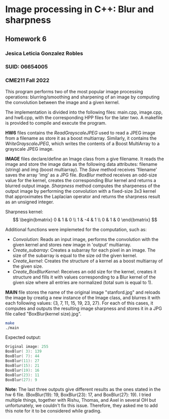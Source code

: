# Image processing in C++: Blur and sharpness
## Homework 6 
### Jesica Leticia Gonzalez Robles 
### SUID: 06654005
### CME211 Fall 2022

This program performs two of the most popular image processing operations: blurring/smoothing and sharpening of an image by computing the convolution between the image and a given kernel.

The implementation is divided into the following files: main.cpp, image.cpp, and hw6.cpp, with the corresponding HPP files for the later two. A makefile is provided to compile and execute the program. 

**HW6** files contains the *ReadGrayscaleJPEG* used to read a JPEG image from a filename as store it as a boost multiarray. Similarly, it contains the *WriteGrayscaleJPEG*, which writes the contents of a Boost MultiArray to a grayscale JPEG image.

**IMAGE** files declare/define an Image class from a give filename. It reads the image and store the image data as the following data attributes: filename (string) and img (boost multiarray). The *Save* method receives 'filename' saves the array 'img' as a JPG file. *BoxBlur* method receives an odd-size value for the kernel, creates the corresponding Blur kernel and returns a blurred output image. *Sharpness* method computes the sharpeness of the output image by performing the convolution with a fixed-size 3x3 kernel that approximates the Laplacian operator and returns the sharpness result as an unsigned integer. 

Sharpness kernel:
$$
\begin{bmatrix} 
0 & 1 & 0 \\ 
1 & -4 & 1 \\ 
0 & 1 & 0 \end{bmatrix}
$$

Additional functions were implemeted for the computation, such as:

- *Convolution*: Reads an input image, performs the convolution with the given kernel and stores new image in 'output' multiarray.
- *Create_subarray*: Creates a subarray for each pixel in an image. The size of the subarray is equal to the size od the given kernel.
- *Create_kernel*: Creates the structure of a kernel as a boost multiarray of the given size.
- *Create_BoxBlurKernel*: Receives an odd size for the kernel, creates it structure and fills it with values corresponding to a Blur kernel of the given size where all entries are normalized (total sum is equal to 1).

**MAIN** file stores the name of the original image "stanford.jpg" and reloads the image by creatig a new instance of the Image class, and blurres it with each following values: {3, 7, 11, 15, 19, 23, 27}. For each of this cases, it computes and outputs the resulting image sharpness and stores it in a JPG file called "BoxBlur(kernel size).jpg". 

```bash
make
./main
```
Expected output:

```c++
Original image: 255
BoxBlur( 3): 139
BoxBlur( 7): 44
BoxBlur(11): 27
BoxBlur(15): 21
BoxBlur(19): 16
BoxBlur(23): 11
BoxBlur(27): 9
```

**Note:** The last three outputs give different results as the ones stated in the hw 6 file. (BoxBlur(19): 19, BoxBlur(23): 17, and BoxBlur(27): 19). I tried multiple things, together with Rishu, Thomas, and Axel in several OH but unfortunately, we couldn't fix this issue. Therefore, they asked me to add this note for it to be considered while grading. 






